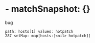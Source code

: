 
# - matchSnapshot: {}

bug
```
path: hosts[1] values: hotpatch
287 setMap: map[hosts:[<nil> hotpatch]]
```
